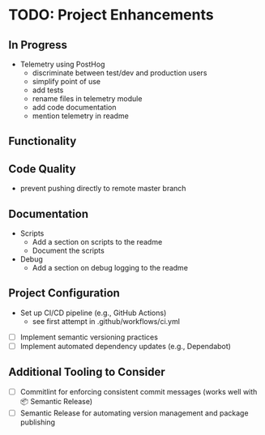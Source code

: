 # TODO: Project Enhancements

## In Progress

- Telemetry using PostHog
  - discriminate between test/dev and production users
  - simplify point of use
  - add tests
  - rename files in telemetry module
  - add code documentation
  - mention telemetry in readme

## Functionality

## Code Quality

- prevent pushing directly to remote master branch

## Documentation

- Scripts
  - Add a section on scripts to the readme
  - Document the scripts
- Debug
  - Add a section on debug logging to the readme

## Project Configuration

- Set up CI/CD pipeline (e.g., GitHub Actions)
  - see first attempt in .github/workflows/ci.yml
- [ ] Implement semantic versioning practices
- [ ] Implement automated dependency updates (e.g., Dependabot)

## Additional Tooling to Consider

- [ ] Commitlint for enforcing consistent commit messages (works well with 📦 Semantic Release)
- [ ] Semantic Release for automating version management and package publishing
